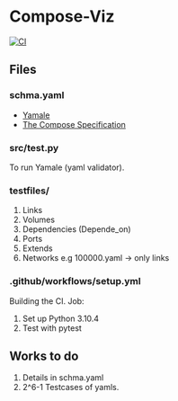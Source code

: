 # Compose-Viz
[![CI](https://github.com/wolfyeva/Compose-Viz/actions/workflows/setup.yml/badge.svg)](https://github.com/wolfyeva/Compose-Viz/actions/workflows/setup.yml)
## Files
### schma.yaml
- [Yamale](https://github.com/23andMe/Yamale#validators)
- [The Compose Specification](https://github.com/compose-spec/compose-spec/blob/master/spec.md)
### src/test.py
To run Yamale (yaml validator).
### testfiles/
1. Links
2. Volumes
3. Dependencies (Depende_on)
4. Ports
5. Extends
6. Networks
e.g 100000.yaml -> only links
### .github/workflows/setup.yml
Building the CI.
Job:
1. Set up Python 3.10.4
2. Test with pytest

## Works to do
1. Details in schma.yaml
2. 2^6-1 Testcases of yamls.
